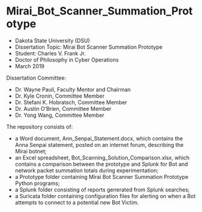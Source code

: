 # Mirai_Bot_Scanner_Summation_Prototype
* Dakota State University (DSU)
* Dissertation Topic: Mirai Bot Scanner Summation Prototype
* Student: Charles V. Frank Jr.
* Doctor of Philosophy in Cyber Operations 
* March 2019

Dissertation Committee:
* Dr. Wayne Pauli, Faculty Mentor and Chairman
* Dr. Kyle Cronin, Committee Member
* Dr. Stefani K. Hobratsch, Committee Member
* Dr. Austin O’Brien, Committee Member 
* Dr. Yong Wang, Committee Member

The repository consists of:
* a Word document, Ann_Senpai_Statement.docx, which contains 
  the Anna Senpai statement, posted on an internet forum, 
  describing the Mirai botnet;  
* an Excel spreadsheet, Bot_Scanning_Solution_Comparison.xlsx, 
  which contains a comparison between the prototype and Splunk 
  for Bot and network packet summation totals during experimentation; 
* a Prototype folder containing Mirai Bot Scanner Summation Prototype Python programs; 
* a Splunk folder consisting of reports generated from Splunk searches; 
* a Suricata folder containing configuration files for alerting on when 
  a Bot attempts to connect to a potential new Bot Victim.  



